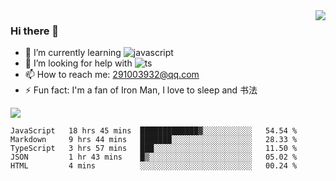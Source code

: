 <img align='right' src='https://github-readme-stats.vercel.app/api?username=niaogege&show_icons=true&theme=radical'/>

### Hi there 👋

- 🌱 I’m currently learning ![javascript](https://img.shields.io/badge/javacript-learn-orange)
- 🤔 I’m looking for help with ![ts](https://img.shields.io/badge/ts-learn-yellow)
- 📫 How to reach me: 291003932@qq.com
- ⚡ Fun fact:  I'm a fan of Iron Man, I love to sleep and 书法

![](https://github-readme-stats.vercel.app/api/top-langs/?username=niaogege&layout=compact)

<!--START_SECTION:waka-->
```text
JavaScript   18 hrs 45 mins  █████████████▓░░░░░░░░░░░   54.54 % 
Markdown     9 hrs 44 mins   ███████░░░░░░░░░░░░░░░░░░   28.33 % 
TypeScript   3 hrs 57 mins   ███░░░░░░░░░░░░░░░░░░░░░░   11.50 % 
JSON         1 hr 43 mins    █▒░░░░░░░░░░░░░░░░░░░░░░░   05.02 % 
HTML         4 mins          ░░░░░░░░░░░░░░░░░░░░░░░░░   00.24 % 
```
<!--END_SECTION:waka-->
